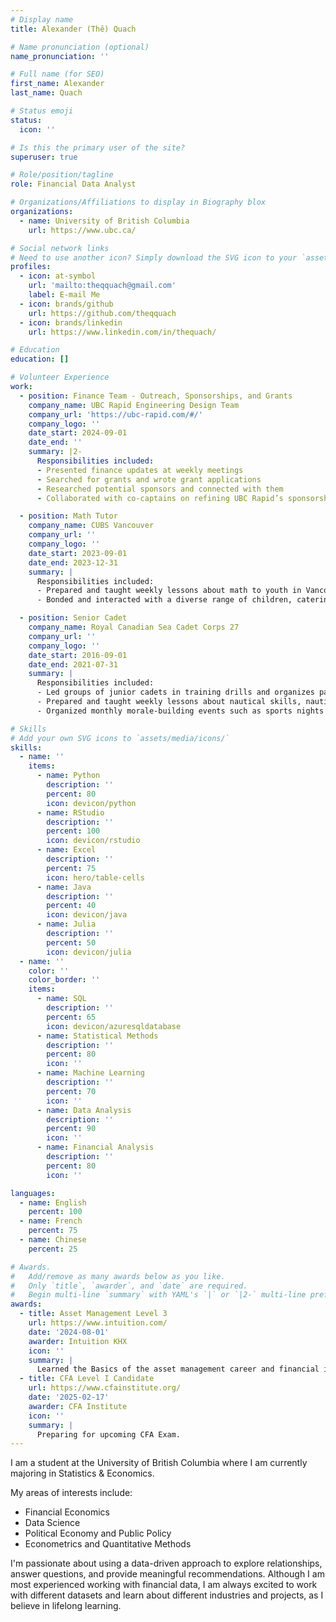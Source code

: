 ```yaml
---
# Display name
title: Alexander (Thê) Quach

# Name pronunciation (optional)
name_pronunciation: ''

# Full name (for SEO)
first_name: Alexander
last_name: Quach

# Status emoji
status:
  icon: ''

# Is this the primary user of the site?
superuser: true

# Role/position/tagline
role: Financial Data Analyst

# Organizations/Affiliations to display in Biography blox
organizations:
  - name: University of British Columbia
    url: https://www.ubc.ca/

# Social network links
# Need to use another icon? Simply download the SVG icon to your `assets/media/icons/` folder.
profiles:
  - icon: at-symbol
    url: 'mailto:theqquach@gmail.com'
    label: E-mail Me
  - icon: brands/github
    url: https://github.com/theqquach
  - icon: brands/linkedin
    url: https://www.linkedin.com/in/thequach/

# Education
education: []

# Volunteer Experience
work:
  - position: Finance Team - Outreach, Sponsorships, and Grants
    company_name: UBC Rapid Engineering Design Team
    company_url: 'https://ubc-rapid.com/#/'
    company_logo: ''
    date_start: 2024-09-01
    date_end: ''
    summary: |2-
      Responsibilities included:
      - Presented finance updates at weekly meetings
      - Searched for grants and wrote grant applications
      - Researched potential sponsors and connected with them
      - Collaborated with co-captains on refining UBC Rapid’s sponsorship package

  - position: Math Tutor
    company_name: CUBS Vancouver
    company_url: ''
    company_logo: ''
    date_start: 2023-09-01
    date_end: 2023-12-31
    summary: |
      Responsibilities included:
      - Prepared and taught weekly lessons about math to youth in Vancouver’s DTES neighbourhood.
      - Bonded and interacted with a diverse range of children, catering the lesson to their specific needs and interests.

  - position: Senior Cadet
    company_name: Royal Canadian Sea Cadet Corps 27
    company_url: ''
    company_logo: ''
    date_start: 2016-09-01
    date_end: 2021-07-31
    summary: |
      Responsibilities included:
      - Led groups of junior cadets in training drills and organizes parade nights with other senior cadets and officers. Created a welcoming environment for over 70 cadets by connecting with each cadet’s interests. 
      - Prepared and taught weekly lessons about nautical skills, nautical history, and other militaryrelated topics by designing 	engaging activities to encourage active learning. 
      - Organized monthly morale-building events such as sports nights or weekend training by collaborating with other senior cadets. 

# Skills
# Add your own SVG icons to `assets/media/icons/`
skills:
  - name: ''
    items:
      - name: Python
        description: ''
        percent: 80
        icon: devicon/python
      - name: RStudio
        description: ''
        percent: 100
        icon: devicon/rstudio
      - name: Excel
        description: ''
        percent: 75
        icon: hero/table-cells
      - name: Java
        description: ''
        percent: 40
        icon: devicon/java
      - name: Julia
        description: ''
        percent: 50
        icon: devicon/julia
  - name: ''
    color: ''
    color_border: ''
    items:
      - name: SQL
        description: ''
        percent: 65
        icon: devicon/azuresqldatabase
      - name: Statistical Methods
        description: ''
        percent: 80
        icon: ''
      - name: Machine Learning
        description: ''
        percent: 70
        icon: ''
      - name: Data Analysis
        description: ''
        percent: 90
        icon: ''
      - name: Financial Analysis
        description: ''
        percent: 80
        icon: ''

languages:
  - name: English
    percent: 100
  - name: French
    percent: 75
  - name: Chinese
    percent: 25

# Awards.
#   Add/remove as many awards below as you like.
#   Only `title`, `awarder`, and `date` are required.
#   Begin multi-line `summary` with YAML's `|` or `|2-` multi-line prefix and indent 2 spaces below.
awards:
  - title: Asset Management Level 3
    url: https://www.intuition.com/
    date: '2024-08-01'
    awarder: Intuition KHX
    icon: ''
    summary: |
      Learned the Basics of the asset management career and financial industry. Gained skills in areas such as Time Value of Money, Technical Analysis, Economic Analysis, Quantitative Trading, and Risk Management. 
  - title: CFA Level I Candidate
    url: https://www.cfainstitute.org/
    date: '2025-02-17'
    awarder: CFA Institute
    icon: ''
    summary: |
      Preparing for upcoming CFA Exam.
---
```


I am a student at the University of British Columbia where I am currently majoring in Statistics & Economics.

My areas of interests include:

- Financial Economics
- Data Science
- Political Economy and Public Policy
- Econometrics and Quantitative Methods

I'm passionate about using a data-driven approach to explore relationships, answer questions, and provide meaningful recommendations. Although I am most experienced working with financial data, I am always excited to work with different datasets and learn about different industries and projects, as I believe in lifelong learning.
